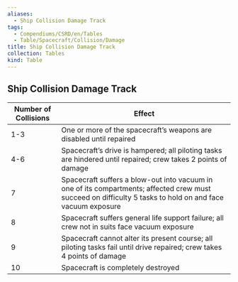 ```yaml
---
aliases:
  - Ship Collision Damage Track
tags:
  - Compendiums/CSRD/en/Tables
  - Table/Spacecraft/Collision/Damage
title: Ship Collision Damage Track
collection: Tables
kind: Table
---
```

## Ship Collision Damage Track


| Number of Collisions | Effect                                                                                                                                                     |
|----------------------|------------------------------------------------------------------------------------------------------------------------------------------------------------|
| 1-3                  | One or more of the spacecraft’s weapons are disabled until repaired                                                                                        |
| 4-6                  | Spacecraft’s drive is hampered; all piloting tasks are hindered until repaired; crew takes 2 points of damage                                              |
| 7                    | Spacecraft suffers a blow-out into vacuum in one of its compartments; affected crew must succeed on difficulty 5 tasks to hold on and face vacuum exposure |
| 8                    | Spacecraft suffers general life support failure; all crew not in suits face vacuum exposure                                                                |
| 9                    | Spacecraft cannot alter its present course; all piloting tasks fail until drive repaired; crew takes 4 points of damage                                    |
| 10                   | Spacecraft is completely destroyed                                                                                                                         |

